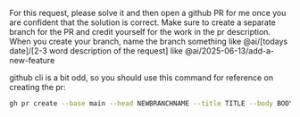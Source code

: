 For this request, please solve it and then open a github PR for me once you are confident that the solution is correct. Make sure to create a separate branch for the PR and credit yourself for the work in the pr description. When you create your branch, name the branch something like @ai/[todays date]/[2-3 word description of the request] like @ai/2025-06-13/add-a-new-feature

github cli is a bit odd, so you should use this command for reference on creating the pr: 
```bash
gh pr create --base main --head NEWBRANCHNAME --title TITLE --body BODY
```